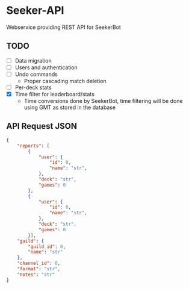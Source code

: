 # Seeker-API

Webservice providing REST API for SeekerBot

## TODO
- [ ] Data migration
- [ ] Users and authentication
- [ ] Undo commands
    - Proper cascading match deletion
- [ ] Per-deck stats
- [x] Time filter for leaderboard/stats
    - Time conversions done by SeekerBot, time filtering will be done using GMT as stored in the database

## API Request JSON

```json
{
    "reports": [
        {
            "user": {
                "id": 0,
                "name": "str",
            },
            "deck": "str",
            "games": 0
        },
        {
            "user": {
                "id": 0,
                "name": "str",
            },
            "deck": "str",
            "games": 0
        }],
    "guild": {
        "guild_id": 0,
        "name": "str"
    },
    "channel_id": 0,
    "format": "str",
    "notes": "str"
}
```
